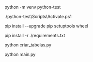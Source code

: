 python -m venv python-test


.\python-test\Scripts\Activate.ps1


pip install --upgrade pip setuptools wheel


pip install -r .\requirements.txt


python criar_tabelas.py


python main.py